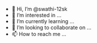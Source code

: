 - 👋 Hi, I’m @swathi-12sk
- 👀 I’m interested in ...
- 🌱 I’m currently learning ...
- 💞️ I’m looking to collaborate on ...
- 📫 How to reach me ...

<!---
swathi-12sk/swathi-12sk is a ✨ special ✨ repository because its `README.md` (this file) appears on your GitHub profile.
You can click the Preview link to take a look at your changes.
--->
